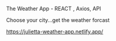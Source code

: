 The Weather App - REACT , Axios, API

Choose your city...get the weather forcast

https://julietta-weather-app.netlify.app/
